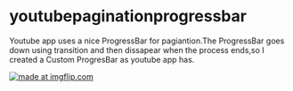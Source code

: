 # youtubepaginationprogressbar
Youtube app uses a nice ProgressBar for pagiantion.The ProgressBar goes down using transition and then dissapear when the process ends,so I created a Custom ProgresBar as youtube app has.

<a href="https://imgflip.com/gif/2234in"><img src="https://i.imgflip.com/2234in.gif" title="made at imgflip.com"/></a>
